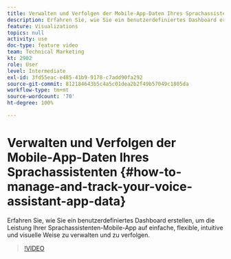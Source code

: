 ```yaml
---
title: Verwalten und Verfolgen der Mobile-App-Daten Ihres Sprachassistenten
description: Erfahren Sie, wie Sie ein benutzerdefiniertes Dashboard erstellen, um die Leistung Ihrer Sprachassistenten-Mobile-App auf einfache, flexible, intuitive und visuelle Weise zu verwalten und zu verfolgen.
feature: Visualizations
topics: null
activity: use
doc-type: feature video
team: Technical Marketing
kt: 2902
role: User
level: Intermediate
exl-id: 3fd55eac-e485-41b9-9178-c7add90fa292
source-git-commit: 812184643b5c4a5c01dea2b2f49b57049c1805da
workflow-type: tm+mt
source-wordcount: '70'
ht-degree: 100%

---
```


# Verwalten und Verfolgen der Mobile-App-Daten Ihres Sprachassistenten {#how-to-manage-and-track-your-voice-assistant-app-data}

Erfahren Sie, wie Sie ein benutzerdefiniertes Dashboard erstellen, um die Leistung Ihrer Sprachassistenten-Mobile-App auf einfache, flexible, intuitive und visuelle Weise zu verwalten und zu verfolgen.

>[!VIDEO](https://video.tv.adobe.com/v/27224/?quality=12&learn=on)

